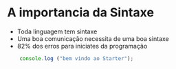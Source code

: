# A importancia da Sintaxe

* Toda linguagem tem sintaxe
* Uma boa comunicação necessita de uma boa sintaxe
* 82% dos erros para iniciates da programação

```js
    console.log ("bem vindo ao Starter");
```